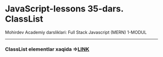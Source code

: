 # JavaScript-lessons 35-dars. ClassList
Mohirdev Academiy darsliklari: Full Stack Javascript (MERN) 1-MODUL <hr>
<h3>ClassList elementlar xaqida =><a href="https://developer.mozilla.org/en-US/docs/Web/API/Element/classList">LINK</a></h3>
